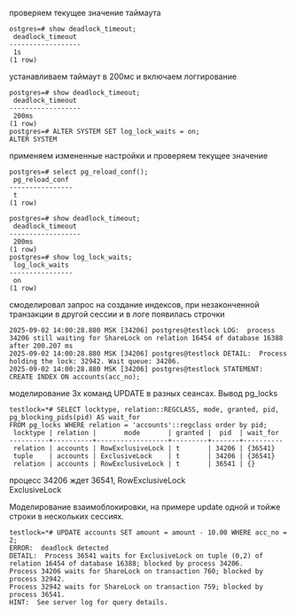 проверяем текущее значение таймаута
```
ostgres=# show deadlock_timeout;
 deadlock_timeout 
------------------
 1s
(1 row)
```

устанавливаем таймаут в 200мс и включаем логгирование
```
postgres=# show deadlock_timeout;
 deadlock_timeout 
------------------
 200ms
(1 row)
postgres=# ALTER SYSTEM SET log_lock_waits = on;
ALTER SYSTEM

```

применяем измененные настройки и проверяем текущее значение
```
postgres=# select pg_reload_conf();
 pg_reload_conf 
----------------
 t
(1 row)

postgres=# show deadlock_timeout;
 deadlock_timeout 
------------------
 200ms
(1 row)
postgres=# show log_lock_waits;
 log_lock_waits 
----------------
 on
(1 row)
```

смоделировал запрос на создание индексов, при незаконченной транзакции в другой сессии и в логе появилась строчки
```
2025-09-02 14:00:28.880 MSK [34206] postgres@testlock LOG:  process 34206 still waiting for ShareLock on relation 16454 of database 16388 after 200.207 ms
2025-09-02 14:00:28.880 MSK [34206] postgres@testlock DETAIL:  Process holding the lock: 32942. Wait queue: 34206.
2025-09-02 14:00:28.880 MSK [34206] postgres@testlock STATEMENT:  CREATE INDEX ON accounts(acc_no);
```

моделирование 3х команд UPDATE в разных сеансах. Вывод pg_locks
```
testlock=*# SELECT locktype, relation::REGCLASS, mode, granted, pid, pg_blocking_pids(pid) AS wait_for
FROM pg_locks WHERE relation = 'accounts'::regclass order by pid;
 locktype | relation |       mode       | granted |  pid  | wait_for 
----------+----------+------------------+---------+-------+----------
 relation | accounts | RowExclusiveLock | t       | 34206 | {36541}
 tuple    | accounts | ExclusiveLock    | t       | 34206 | {36541}
 relation | accounts | RowExclusiveLock | t       | 36541 | {}
```
процесс 34206 ждет 36541, 
RowExclusiveLock  
ExclusiveLock

Моделирование взаимоблокировки, на примере update одной и тойже строки в нескольких сессиях.
```
testlock=*# UPDATE accounts SET amount = amount - 10.00 WHERE acc_no = 2;
ERROR:  deadlock detected
DETAIL:  Process 36541 waits for ExclusiveLock on tuple (0,2) of relation 16454 of database 16388; blocked by process 34206.
Process 34206 waits for ShareLock on transaction 760; blocked by process 32942.
Process 32942 waits for ShareLock on transaction 759; blocked by process 36541.
HINT:  See server log for query details.
```
